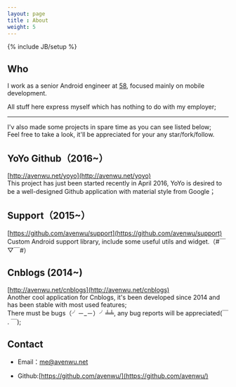 ```yaml
---
layout: page
title : About
weight: 5
---
```

{% include JB/setup %}

## Who
I work as a senior Android engineer at [58][1], focused mainly on mobile development.

All stuff here express myself which has nothing to do with my employer;  

---
I'v also made some projects in spare time as you can see listed below;  
Feel free to take a look, it'll be appreciated for your any star/fork/follow.

## YoYo Github（2016~）
[http://avenwu.net/yoyo](http://avenwu.net/yoyo)  
This project has just been started recently in April 2016, YoYo is desired to be a well-designed Github application with material style from Google；

## Support（2015~）
[https://github.com/avenwu/support](https://github.com/avenwu/support)  
Custom Android support library, include some useful utils and widget.（#￣▽￣#）

## Cnblogs (2014~)
[http://avenwu.net/cnblogs](http://avenwu.net/cnblogs)  
Another cool application for Cnblogs, it's been developed since 2014 and has been stable with most used features;  
There must be bugs（╯－_－）╯╧╧, any bug reports will be appreciated(￣ . ￣);

## Contact

* Email：<me@avenwu.net>
* Github:[https://github.com/avenwu/](https://github.com/avenwu/)
                     
	[1]:http://about.58.com/home/
